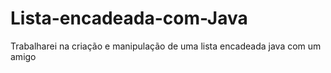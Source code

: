 # Lista-encadeada-com-Java
Trabalharei na criação e manipulação de uma lista encadeada java com um amigo